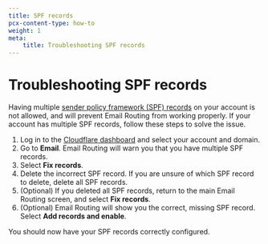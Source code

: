 ```yaml
---
title: SPF records
pcx-content-type: how-to
weight: 1
meta:
    title: Troubleshooting SPF records
---
```


# Troubleshooting SPF records

Having multiple [sender policy framework (SPF) records](https://www.cloudflare.com/learning/dns/dns-records/dns-spf-record/) on your account is not allowed, and will prevent Email Routing from working properly. If your account has multiple SPF records, follow these steps to solve the issue.

1. Log in to the [Cloudflare dashboard](https://dash.cloudflare.com/) and select your account and domain.
2. Go to **Email**. Email Routing will warn you that you have multiple SPF records.
3. Select **Fix records**.
4. Delete the incorrect SPF record. If you are unsure of which SPF record to delete, delete all SPF records.
5. (Optional) If you deleted all SPF records, return to the main Email Routing screen, and select **Fix records**.
6. (Optional) Email Routing will show you the correct, missing SPF record. Select **Add records and enable**.

You should now have your SPF records correctly configured.